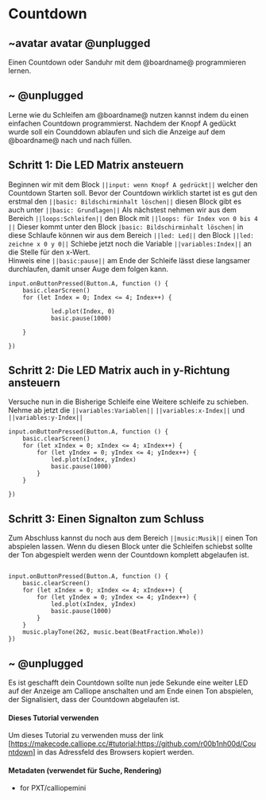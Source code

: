 # Countdown
## ~avatar avatar @unplugged
Einen Countdown oder Sanduhr mit dem @boardname@ programmieren lernen.


## ~ @unplugged
Lerne wie du Schleifen am @boardname@ nutzen kannst indem du einen einfachen Countdown programmierst.
Nachdem der Knopf A gedückt wurde soll ein Counddown ablaufen und sich die Anzeige auf dem @boardname@ nach und nach füllen.

## Schritt 1: Die LED Matrix ansteuern
Beginnen wir mit dem Block ``||input: wenn Knopf A gedrückt||`` welcher den Countdown Starten soll. Bevor der Countdown wirklich startet ist es gut den erstmal den  ``||basic: Bildschirminhalt löschen||`` diesen Block gibt es auch unter ``||basic: Grundlagen||``
Als nächstest nehmen wir aus dem Bereich ``||loops:Schleifen||`` den Block mit ``||loops: für Index von 0 bis 4 ||`` Dieser kommt unter den Block ``|basic: Bildschirminhalt löschen|`` in diese Schlaufe können wir aus dem Bereich ``||led: Led||`` den Block ``||led: zeichne x 0 y 0||`` 
Schiebe jetzt noch die Variable ``||variables:Index||`` an die Stelle für den x-Wert. <br>
Hinweis eine ``||basic:pause||`` am Ende der Schleife lässt diese langsamer durchlaufen, damit unser Auge dem folgen kann.

```blocks
input.onButtonPressed(Button.A, function () {
    basic.clearScreen()
    for (let Index = 0; Index <= 4; Index++) {
        
            led.plot(Index, 0)
            basic.pause(1000)
        
    }
  
})
```

## Schritt 2: Die LED Matrix auch in y-Richtung ansteuern
Versuche nun in die Bisherige Schleife eine Weitere schleife zu schieben. Nehme ab jetzt die ``||variables:Variablen||`` ``||variables:x-Index||`` und ``||variables:y-Index||`` 
```blocks
input.onButtonPressed(Button.A, function () {
    basic.clearScreen()
    for (let xIndex = 0; xIndex <= 4; xIndex++) {
        for (let yIndex = 0; yIndex <= 4; yIndex++) {
            led.plot(xIndex, yIndex)
            basic.pause(1000)
        }
    }

})
```

## Schritt 3: Einen Signalton zum Schluss
Zum Abschluss kannst du noch aus dem Bereich ``||music:Musik||`` einen Ton abspielen lassen. Wenn du diesen Block unter die Schleifen schiebst sollte der Ton abgespielt werden wenn der Countdown komplett abgelaufen ist.

```blocks

input.onButtonPressed(Button.A, function () {
    basic.clearScreen()
    for (let xIndex = 0; xIndex <= 4; xIndex++) {
        for (let yIndex = 0; yIndex <= 4; yIndex++) {
            led.plot(xIndex, yIndex)
            basic.pause(1000)
        }
    }
    music.playTone(262, music.beat(BeatFraction.Whole))
})

```

## ~ @unplugged 

Es ist geschafft dein Countdown sollte nun jede Sekunde eine weiter LED auf der Anzeige am Calliope anschalten und am Ende einen Ton abspielen, der Signalisiert, dass der Countdown abgelaufen ist.



#### Dieses Tutorial verwenden
Um dieses Tutorial zu verwenden muss der link [https://makecode.calliope.cc/#tutorial:https://github.com/r00b1nh00d/Countdown] in das Adressfeld des Browsers kopiert werden.

#### Metadaten (verwendet für Suche, Rendering)

* for PXT/calliopemini
<script src="https://makecode.com/gh-pages-embed.js"></script><script>makeCodeRender("{{ site.makecode.home_url }}", "{{ site.github.owner_name }}/{{ site.github.repository_name }}");</script>

